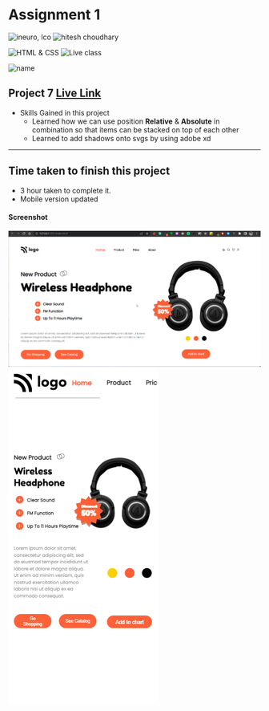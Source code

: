 # Assignment 1

![ineuro, lco](https://img.shields.io/badge/iNeuron-LCO-green)
![hitesh choudhary](https://img.shields.io/badge/Hitesh--Choudhary-Full--stack--JS--bootcamp-red)

![HTML & CSS](https://img.shields.io/badge/HTML-CSS-orange)
![Live class](https://img.shields.io/badge/LIVE--CLASS-PROJECT--7-lightgrey)

![name](https://img.shields.io/badge/Kaushal--Mehta-MCA--last--year-lightgrey)

## Project 7 [Live Link](https://live-proj-7.netlify.app)

-   Skills Gained in this project
    -   Learned how we can use position **Relative** & **Absolute** in combination so that items can be stacked on top of each other
    -   Learned to add shadows onto svgs by using adobe xd

---

## Time taken to finish this project

-   3 hour taken to complete it.
-   Mobile version updated

#### Screenshot

![Desktop](./screenshots/project-7.png)
![Desktop](./screenshots/Mobile.png)
